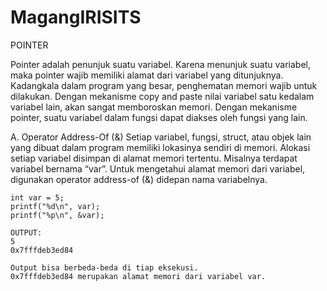# MagangIRISITS
POINTER

Pointer adalah penunjuk suatu variabel. Karena menunjuk suatu variabel, maka pointer wajib memiliki alamat dari variabel yang ditunjuknya. Kadangkala dalam program yang besar, penghematan memori wajib untuk dilakukan. Dengan mekanisme copy and paste nilai variabel satu kedalam variabel lain, akan sangat memboroskan memori. Dengan mekanisme pointer, suatu variabel dalam fungsi dapat diakses oleh fungsi yang lain.

A.	Operator Address-Of (&)
    Setiap variabel, fungsi, struct, atau objek lain yang dibuat dalam program memiliki lokasinya sendiri di memori. Alokasi setiap variabel disimpan di alamat memori tertentu.
    Misalnya terdapat variabel bernama “var”. Untuk mengetahui alamat memori dari variabel, digunakan operator address-of (&) didepan nama variabelnya.
    
    int var = 5;
    printf("%d\n", var);
    printf("%p\n", &var);
    
    OUTPUT:
    5
    0x7fffdeb3ed84
    
    Output bisa berbeda-beda di tiap eksekusi.
    0x7fffdeb3ed84 merupakan alamat memori dari variabel var.
    
